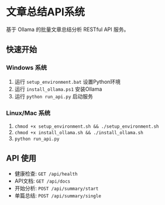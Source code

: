 # 文章总结API系统

基于 Ollama 的批量文章总结分析 RESTful API 服务。

## 快速开始

### Windows 系统
1. 运行 `setup_environment.bat` 设置Python环境
2. 运行 `install_ollama.ps1` 安装Ollama
3. 运行 `python run_api.py` 启动服务

### Linux/Mac 系统
1. `chmod +x setup_environment.sh && ./setup_environment.sh`
2. `chmod +x install_ollama.sh && ./install_ollama.sh`  
3. `python run_api.py`

## API 使用
- 健康检查: `GET /api/health`
- API文档: `GET /api/docs`
- 开始分析: `POST /api/summary/start`
- 单篇总结: `POST /api/summary/single`
